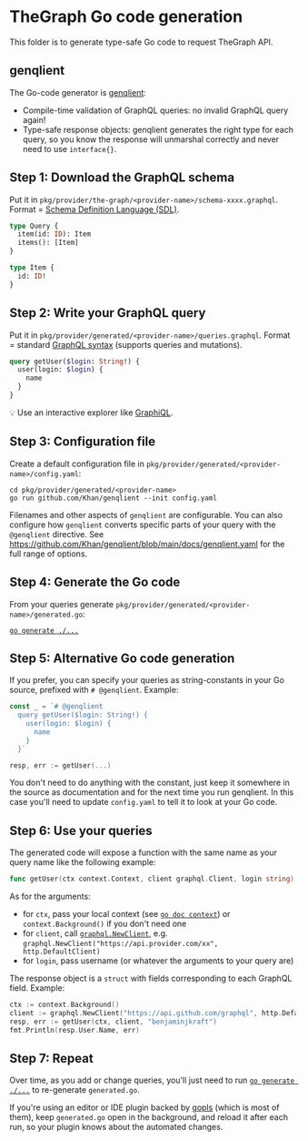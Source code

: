 # TheGraph Go code generation

This folder is to generate type-safe Go code to request TheGraph API.

## genqlient

The Go-code generator is [genqlient](https://github.com/Khan/genqlient):

- Compile-time validation of GraphQL queries: no invalid GraphQL query again!
- Type-safe response objects: genqlient generates the right type for each query,
  so you know the response will unmarshal correctly and never need to use `interface{}`.

## Step 1: Download the GraphQL schema

Put it in `pkg/provider/the-graph/<provider-name>/schema-xxxx.graphql`.
Format = [Schema Definition Language (SDL)](https://graphql.org/learn/schema/#type-language).

```graphql
type Query {
  item(id: ID): Item
  items(): [Item]
}

type Item {
  id: ID!
}
```

## Step 2: Write your GraphQL query

Put it in `pkg/provider/generated/<provider-name>/queries.graphql`.
Format = standard [GraphQL syntax](https://graphql.org/learn/queries/)
(supports queries and mutations).

```graphql
query getUser($login: String!) {
  user(login: $login) {
    name
  }
}
```

💡 Use an interactive explorer like [GraphiQL](https://github.com/graphql/graphiql/tree/main/packages/graphiql#readme).

## Step 3: Configuration file

Create a default configuration file in
`pkg/provider/generated/<provider-name>/config.yaml`:

    cd pkg/provider/generated/<provider-name>
    go run github.com/Khan/genqlient --init config.yaml

Filenames and other aspects of `genqlient` are configurable.
You can also configure how `genqlient` converts specific parts
of your query with the `@genqlient` directive.
See <https://github.com/Khan/genqlient/blob/main/docs/genqlient.yaml>
for the full range of options.

## Step 4: Generate the Go code

From your queries generate `pkg/provider/generated/<provider-name>/generated.go`:

[`go generate ./...`](https://go.dev/blog/generate)

## Step 5: Alternative Go code generation

If you prefer, you can specify your queries as string-constants in your Go source,
prefixed with `# @genqlient`. Example:

```go
const _ = `# @genqlient
  query getUser($login: String!) {
    user(login: $login) {
      name
    }
  }`

resp, err := getUser(...)
```

You don't need to do anything with the constant,
just keep it somewhere in the source as documentation
and for the next time you run genqlient.
In this case you'll need to update `config.yaml`
to tell it to look at your Go code.

## Step 6: Use your queries

The generated code will expose a function with the same name as your query name
like the following example:

```go
func getUser(ctx context.Context, client graphql.Client, login string) (*getUserResponse, error)
```

As for the arguments:

- for `ctx`, pass your local context (see [`go doc context`](https://pkg.go.dev/context)) or `context.Background()` if you don't need one
- for `client`, call [`graphql.NewClient`](https://pkg.go.dev/github.com/Khan/genqlient/graphql), e.g. `graphql.NewClient("https://api.provider.com/xx", http.DefaultClient)`
- for `login`, pass username (or whatever the arguments to your query are)

The response object is a `struct` with fields corresponding to each GraphQL field.
Example:

```go
ctx := context.Background()
client := graphql.NewClient("https://api.github.com/graphql", http.DefaultClient)
resp, err := getUser(ctx, client, "benjaminjkraft")
fmt.Println(resp.User.Name, err)
```

## Step 7: Repeat

Over time, as you add or change queries, you'll just need to run
[`go generate ./...`](https://go.dev/blog/generate)
to re-generate `generated.go`.

If you're using an editor or IDE plugin backed by
[gopls](https://github.com/golang/tools/blob/master/gopls/README.md)
(which is most of them), keep `generated.go` open in the background,
and reload it after each run, so your plugin knows about the automated changes.
